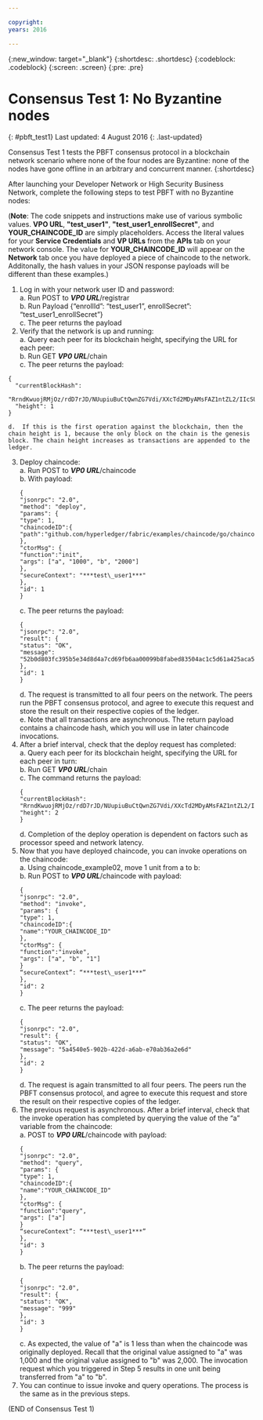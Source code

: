 ```yaml
---

copyright:
years: 2016

---
```


{:new_window: target="_blank"}
{:shortdesc: .shortdesc}
{:codeblock: .codeblock}
{:screen: .screen}
{:pre: .pre}


# Consensus Test 1: No Byzantine nodes
{: #pbft_test1}
Last updated: 4 August 2016
{: .last-updated}

Consensus Test 1 tests the PBFT consensus protocol in a blockchain network scenario where none of the four nodes are Byzantine: none of the nodes have gone offline in an arbitrary and concurrent manner.
{:shortdesc}

After launching your Developer Network or High Security Business Network, complete the following steps to test PBFT with no Byzantine nodes:

(**Note**:  The code snippets and instructions make use of various symbolic values.  **VPO URL**, **"test_user1"**, **"test_user1_enrollSecret"**, and **YOUR_CHAINCODE_ID** are simply placeholders.  Access the literal values for your **Service Credentials** and **VP URLs** from the **APIs** tab on your network console.  The value for **YOUR_CHAINCODE_ID** will appear on the **Network** tab once you have deployed a piece of chaincode to the network.  Additonally, the hash values in your JSON response payloads will be different than these examples.)

1.	Log in with your network user ID and password:  
    a.  Run POST to ***VP0 URL***/registrar  
    b.	Run Payload {“enrollId”: “test_user1”, enrollSecret”: “test_user1_enrollSecret”}  
    c.	The peer returns the payload
2.	Verify that the network is up and running:  
    a.	Query each peer for its blockchain height, specifying the URL for each peer:  
    b.  Run GET ***VP0 URL***/chain  
    c.  The peer returns the payload:
   ```
   {
     "currentBlockHash":
     "RrndKwuojRMjOz/rdD7rJD/NUupiuBuCtQwnZG7Vdi/XXcTd2MDyAMsFAZ1ntZL2/IIcSUeatIZAKS6ss7fEvg==",
     "height": 1
   }
   ```
    d.	If this is the first operation against the blockchain, then the chain height is 1, because the only block on the chain is the genesis block. The chain height increases as transactions are appended to the ledger.
3.	Deploy chaincode:  
    a.	Run POST to ***VP0 URL***/chaincode  
    b.  With payload:  
       ```
       {
       "jsonrpc": "2.0",
       "method": "deploy",
       "params": {
       "type": 1,
       "chaincodeID":{
       "path":"github.com/hyperledger/fabric/examples/chaincode/go/chaincode_example02"
       },
       "ctorMsg": {
       "function":"init",
       "args": ["a", "1000", "b", "2000"]
       },
       "secureContext": "***test\_user1***"
       },
       "id": 1
       }
       ```
     c.  The peer returns the payload:  
       ```
       {
       "jsonrpc": "2.0",
       "result": {
       "status": "OK",
       "message":
       "52b0d803fc395b5e34d8d4a7cd69fb6aa00099b8fabed83504ac1c5d61a425aca5b3ad3bf96643ea4fdaac132c417c37b00f88fa800de7ece387d008a76d3586"
       },
       "id": 1
       }
       ```
    d. The request is transmitted to all four peers on the network. The peers run the PBFT consensus protocol, and agree to execute this request and store the result on their respective copies of the ledger.  
    e.	Note that all transactions are asynchronous. The return payload contains a chaincode hash, which you will use in later chaincode invocations.
4.  After a brief interval, check that the deploy request has completed:  
    a.  Query each peer for its blockchain height, specifying the URL for each peer in turn:  
    b.  Run GET ***VP0 URL***/chain  
    c.  The command returns the payload:
      ```
      {
      "currentBlockHash":
      "RrndKwuojRMjOz/rdD7rJD/NUupiuBuCtQwnZG7Vdi/XXcTd2MDyAMsFAZ1ntZL2/IIcSUeatIZAKS6ss7fEvg==",
      "height": 2
      }
      ```
    d.  Completion of the deploy operation is dependent on factors such as processor speed and network latency.
5.  Now that you have deployed chaincode, you can invoke operations on the chaincode:  
    a.  Using chaincode_example02, move 1 unit from a to b:  
    b.  Run POST to ***VP0 URL***/chaincode with payload:
      ```
      {
      "jsonrpc": "2.0",
      "method": "invoke",
      "params": {
      "type": 1,
      "chaincodeID":{
      "name":"YOUR_CHAINCODE_ID"
      },
      "ctorMsg": {
      "function":"invoke",
      "args": ["a", "b", "1"]
      }
      “secureContext”: “***test\_user1***”
      },
      "id": 2
      }
      ```
    c.  The peer returns the payload:
      ```
      {
      "jsonrpc": "2.0",
      "result": {
      "status": "OK",
      "message": "5a4540e5-902b-422d-a6ab-e70ab36a2e6d"
      },
      "id": 2
      }
      ```  
    d.  The request is again transmitted to all four peers. The peers run the PBFT consensus protocol, and agree to execute this request and store the result on their respective copies of the ledger.
6.  The previous request is asynchronous. After a brief interval, check that the invoke operation has completed by querying the value of the “a” variable from the chaincode:  
    a.  POST to ***VP0 URL***/chaincode with payload:
      ```
      {
      "jsonrpc": "2.0",
      "method": "query",
      "params": {
      "type": 1,
      "chaincodeID":{
      "name":"YOUR_CHAINCODE_ID"
      },
      "ctorMsg": {
      "function":"query",
      "args": ["a"]
      }
      “secureContext”: “***test\_user1***”
      },
      "id": 3
      }
      ```   
    b.  The peer returns the payload:
      ```
      {
      "jsonrpc": "2.0",
      "result": {
      "status": "OK",
      "message": "999"
      },
      "id": 3
      }
      ```
    c.  As expected, the value of "a" is 1 less than when the chaincode was originally deployed.  Recall that the original value assigned to "a" was 1,000 and the original value assigned to "b" was 2,000.  The invocation request which you triggered in Step 5 results in one unit being transferred from "a" to "b".
7.  You can continue to issue invoke and query operations. The process is the same as in the previous steps.

  (END of Consensus Test 1)
